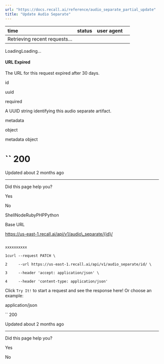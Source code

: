 ```yaml
---
url: "https://docs.recall.ai/reference/audio_separate_partial_update"
title: "Update Audio Separate"
---
```


| time | status | user agent |  |
| :-- | :-- | :-- | :-- |
| Retrieving recent requests… |

LoadingLoading…

#### URL Expired

The URL for this request expired after 30 days.

id

uuid

required

A UUID string identifying this audio separate artifact.

metadata

object

metadata object

# `` 200

Updated about 2 months ago

* * *

Did this page help you?

Yes

No

ShellNodeRubyPHPPython

Base URL

https://us-east-1.recall.ai/api/v1/audio\_separate/{id}/

```

xxxxxxxxxx

1curl --request PATCH \

2     --url https://us-east-1.recall.ai/api/v1/audio_separate/id/ \

3     --header 'accept: application/json' \

4     --header 'content-type: application/json'

```

Click `Try It!` to start a request and see the response here! Or choose an example:

application/json

`` 200

Updated about 2 months ago

* * *

Did this page help you?

Yes

No